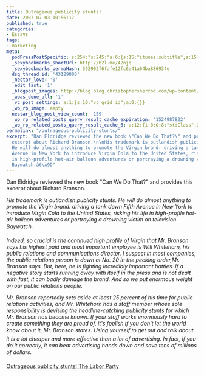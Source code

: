```yaml
---
title: Outrageous publicity stunts!
date: 2007-07-03 10:56:17
published: true
categories:
- Essays
tags:
- marketing
meta:
  podPressPostSpecific: s:254:"s:245:"a:6:{s:15:"itunes:subtitle";s:15:"##PostExcerpt##";s:14:"itunes:summary";s:15:"##PostExcerpt##";s:15:"itunes:keywords";s:17:"##WordPressCats##";s:13:"itunes:author";s:10:"##Global##";s:15:"itunes:explicit";s:2:"No";s:12:"itunes:block";s:2:"No";}";";
  _sexybookmarks_shortUrl: http://b2l.me/42njq
  _sexybookmarks_permaHash: 592902f6fafe12fc6a41a64ba886934e
  dsq_thread_id: '43129800'
  _nectar_love: '0'
  _edit_last: '1'
  _blogpost_images: http://blog.blog.christophersherrod.com/wp-content/uploads/images/video1.jpg
  _wpas_done_all: '1'
  _vc_post_settings: a:1:{s:10:"vc_grid_id";a:0:{}}
  _wp_rp_image: empty
  nectar_blog_post_view_count: '159'
  _wp_rp_related_posts_query_result_cache_expiration: '1524987822'
  _wp_rp_related_posts_query_result_cache_6: a:12:{i:0;O:8:"stdClass":2:{s:7:"post_id";s:4:"1052";s:5:"score";s:17:"67.50239245214175";}i:1;O:8:"stdClass":2:{s:7:"post_id";s:4:"1196";s:5:"score";s:17:"65.83474918078215";}i:2;O:8:"stdClass":2:{s:7:"post_id";s:3:"731";s:5:"score";s:17:"65.83474918078215";}i:3;O:8:"stdClass":2:{s:7:"post_id";s:4:"1244";s:5:"score";s:17:"64.04340629134714";}i:4;O:8:"stdClass":2:{s:7:"post_id";s:3:"380";s:5:"score";s:17:"52.67675244645447";}i:5;O:8:"stdClass":2:{s:7:"post_id";s:3:"359";s:5:"score";s:17:"49.10437559832073";}i:6;O:8:"stdClass":2:{s:7:"post_id";s:3:"321";s:5:"score";s:17:"49.10437559832073";}i:7;O:8:"stdClass":2:{s:7:"post_id";s:3:"727";s:5:"score";s:17:"48.89365456701905";}i:8;O:8:"stdClass":2:{s:7:"post_id";s:3:"318";s:5:"score";s:18:"48.529011453408785";}i:9;O:8:"stdClass":2:{s:7:"post_id";s:4:"1117";s:5:"score";s:18:"47.382827428014195";}i:10;O:8:"stdClass":2:{s:7:"post_id";s:3:"280";s:5:"score";s:16:"45.3625162931986";}i:11;O:8:"stdClass":2:{s:7:"post_id";s:4:"1309";s:5:"score";s:18:"43.923841267219586";}}
permalink: "/outrageous-publicity-stunts/"
excerpt: "Dan Eldridge reviewed the new book \"Can We Do That?\" and provides this
  excerpt about Richard Branson.\n\nHis trademark is outlandish publicity stunts.
  He will do almost anything to promote the Virgin brand: driving a tank down Fifth
  Avenue in New York to introduce Virgin Cola to the United States, risking his life
  in high-profile hot-air balloon adventures or portraying a drowning victim on television's
  Baywatch.â€\x9D"
---
```

<p>Dan Eldridge reviewed the new book "Can We Do That?" and provides this excerpt about Richard Branson.</p>
<p><em>His trademark is outlandish publicity stunts. He will do almost anything to promote the Virgin brand: driving a tank down Fifth Avenue in New York to introduce Virgin Cola to the United States, risking his life in high-profile hot-air balloon adventures or portraying a drowning victim on television Baywatch.</p>
<p>Indeed, so crucial is the continued high profile of Virgin that Mr. Branson says his highest paid and most important employee is Will Whitehorn, his public relations and communications director. I suspect in most companies, the public relations person is down at No. 20 in the pecking order,Mr. Branson says. But, here, he is fighting incredibly important battles. If a negative story starts running away with itself in the press and is not dealt with fast, it can badly damage the brand. And so we put enormous weight on our public relations people.</p>
<p>Mr. Branson reportedly sets aside at least 25 percent of his time for public relations activities, and Mr. Whitehorn has a staff member whose sole responsibility is devising the headline-catching publicity stunts for which Mr. Branson has become known. If your staff works enormously hard to create something they are proud of, it's foolish if you don't let the world know about it, Mr. Branson states. Using yourself to get out and talk about it is a lot cheaper and more effective than a lot of advertising. In fact, if you do it correctly, it can beat advertising hands down and save tens of millions of dollars.</em></p>
<p><a href="http://laborparty.wordpress.com/2007/07/02/outrageous-publicity-stunts/" rel="nofollow">Outrageous publicity stunts! The Labor Party</a></p>
